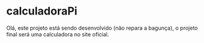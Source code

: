 # calculadoraPi

Olá, este projeto está sendo desenvolvido (não repara a bagunça), o projeto final será uma calculadora no site oficial.
